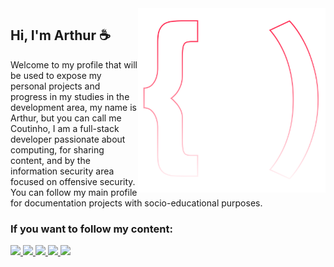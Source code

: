 <img src="logo.svg" width="300px" min-width="300px" max-width="300px" align="right" alt="Logo">

<h2>Hi, I'm Arthur ☕</h2>

<p>Welcome to my profile that will be used to expose my personal projects and progress in my studies in the development area, my name is Arthur, but you can call me Coutinho, I am a full-stack developer passionate about computing, for sharing content, and by the information security area focused on offensive security. You can follow my main profile for documentation projects with socio-educational purposes. </p>

<h3>If you want to follow my content:</h3> 

<div align="left">

   <a href="https://github.com/arthurspk" alt="Github">
    <img src="https://img.shields.io/badge/-Github-5865F2?style=for-the-badge&logo=Github&logoColor=FFF"/>
  </a>
  
  <a href="https://www.linkedin.com/in/arthurspk/" alt="Linkedin">
    <img src="https://img.shields.io/badge/-Linkedin-blue?style=for-the-badge&logo=Linkedin&logoColor=FFF"/>
  </a>

  <a href="https://discord.gg/NbMQUPjHz7" alt="Discord">
    <img src="https://img.shields.io/badge/-Discord-5865F2?style=for-the-badge&logo=Discord&logoColor=FFF"/>
  </a>
  
   <a href="https://t.me/arthurguiadev" alt="Telegram">
    <img src="https://img.shields.io/badge/Telegram-2CA5E0?style=for-the-badge&logo=telegram&logoColor=white"/>
  </a>

   <a href="https://www.facebook.com/seixasqlc/" alt="Facebook">
    <img src="https://img.shields.io/badge/-Facebook-blue?style=for-the-badge&logo=Facebook&logoColor=FFF"/>
  </a>
  
</div>
